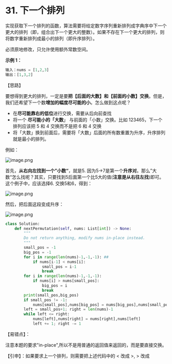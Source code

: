 # 31. 下一个排列

实现获取下一个排列的函数，算法需要将给定数字序列重新排列成字典序中下一个更大的排列（即，组合出下一个更大的整数）。如果不存在下一个更大的排列，则将数字重新排列成最小的排列（即升序排列）。

必须原地修改，只允许使用额外常数空间。

**示例 1：**

```python
输入：nums = [1,2,3]
输出：[1,3,2]
```

【思路】

要想得到更大的排列，一定是要**把【后面的大数】和【前面的小数】交换**。但是，我们还希望下一个数**增加的幅度尽可能的小**。怎么做到这点呢？

- 在**尽可能靠右的低位**进行交换，需要从后向前查找
- 将一个 **尽可能小的「大数**」 与前面的「小数」交换。比如 123465，下一个排列应该把 5 和 4 交换而不是把 6 和 4 交换
- 将「大数」换到前面后，需要将「大数」后面的所有数重置为升序，升序排列就是最小的排列。

例如：

![image.png](https://pic.leetcode-cn.com/6e8c9822771be77c6f34cd3086153984eec386fb8376e09e36132ac36bb9cd6f-image.png)

首先，**从右向左找到一个”小数“**，就是5. 因为5->7是第一个**升序对**。那么”大数“怎么找呢？其实，只要找到5后面第一个比5大的值(**注意是从右往左找**)即可。这个例子中，应该选择6. 交换5和6，得到：

![image.png](https://pic.leetcode-cn.com/eb1470fd9942da6d2ab4855d13dfadcb715b629b4ea9cba0edfe2d1298744186-image.png)

然后，把后面这段变成升序：

![image.png](https://pic.leetcode-cn.com/9d627a4ffda635bbf0c4fcdb7b1359c557db8e1c300ab54383a0bc89f6763c18-image.png)



```python
class Solution:
    def nextPermutation(self, nums: List[int]) -> None:
        """
        Do not return anything, modify nums in-place instead.
        """
        small_pos = -1
        big_pos = -1
        for i in range(len(nums)-1,-1,-1): ##
            if nums[i-1] < nums[i]:
                small_pos = i-1
                break
        for i in range(len(nums)-1,-1,-1):
            if nums[i] > nums[small_pos]:
                big_pos = i
                break
        print(small_pos,big_pos)
        if small_pos != -1:
            nums[small_pos],nums[big_pos] = nums[big_pos],nums[small_pos]
        left = small_pos+1; right = len(nums)-1
        while left <= right:
            nums[left],nums[right] = nums[right],nums[left]
            left += 1; right -= 1
```

【易错点】：

注意本题的要求"in-place",所以不是用普通的返回值来返回的，而是要直接交换。



【引申】：如果要求上一个排列，则需要把上述代码中的 < 改成 >, > 改成 